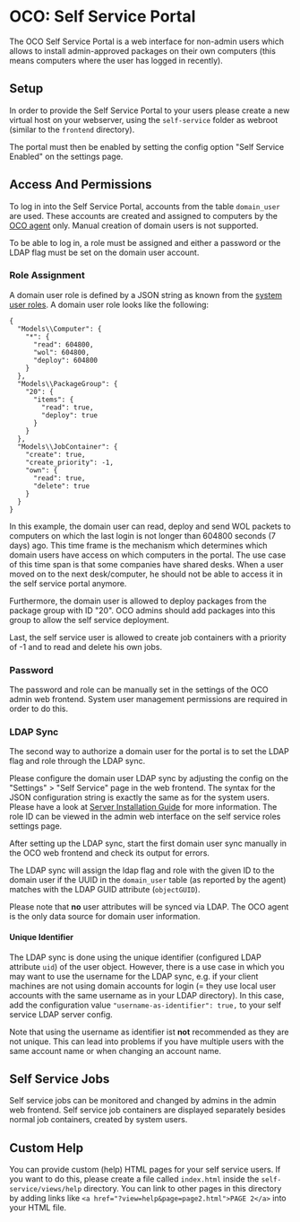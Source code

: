 # OCO: Self Service Portal
The OCO Self Service Portal is a web interface for non-admin users which allows to install admin-approved packages on their own computers (this means computers where the user has logged in recently).

## Setup
In order to provide the Self Service Portal to your users please create a new virtual host on your webserver, using the `self-service` folder as webroot (similar to the `frontend` directory).

The portal must then be enabled by setting the config option "Self Service Enabled" on the settings page.

## Access And Permissions
To log in into the Self Service Portal, accounts from the table `domain_user` are used. These accounts are created and assigned to computers by the [OCO agent](https://github.com/schorschii/oco-agent) only. Manual creation of domain users is not supported.

To be able to log in, a role must be assigned and either a password or the LDAP flag must be set on the domain user account.

### Role Assignment
A domain user role is defined by a JSON string as known from the [system user roles](Permissions.md). A domain user role looks like the following:
```
{
  "Models\\Computer": {
    "*": {
      "read": 604800,
      "wol": 604800,
      "deploy": 604800
    }
  },
  "Models\\PackageGroup": {
    "20": {
      "items": {
        "read": true,
        "deploy": true
      }
    }
  },
  "Models\\JobContainer": {
    "create": true,
    "create_priority": -1,
    "own": {
      "read": true,
      "delete": true
    }
  }
}
```
In this example, the domain user can read, deploy and send WOL packets to computers on which the last login is not longer than 604800 seconds (7 days) ago. This time frame is the mechanism which determines which domain users have access on which computers in the portal. The use case of this time span is that some companies have shared desks. When a user moved on to the next desk/computer, he should not be able to access it in the self service portal anymore.

Furthermore, the domain user is allowed to deploy packages from the package group with ID "20". OCO admins should add packages into this group to allow the self service deployment.

Last, the self service user is allowed to create job containers with a priority of -1 and to read and delete his own jobs.

### Password
The password and role can be manually set in the settings of the OCO admin web frontend. System user management permissions are required in order to do this.

### LDAP Sync
The second way to authorize a domain user for the portal is to set the LDAP flag and role through the LDAP sync.

Please configure the domain user LDAP sync by adjusting the config on the "Settings" > "Self Service" page in the web frontend. The syntax for the JSON configuration string is exactly the same as for the system users. Please have a look at [Server Installation Guide](Server-Installation.md) for more information. The role ID can be viewed in the admin web interface on the self service roles settings page.

After setting up the LDAP sync, start the first domain user sync manually in the OCO web frontend and check its output for errors.

The LDAP sync will assign the ldap flag and role with the given ID to the domain user if the UUID in the `domain_user` table (as reported by the agent) matches with the LDAP GUID attribute (`objectGUID`).

Please note that **no** user attributes will be synced via LDAP. The OCO agent is the only data source for domain user information.

#### Unique Identifier
The LDAP sync is done using the unique identifier (configured LDAP attribute `uid`) of the user object. However, there is a use case in which you may want to use the username for the LDAP sync, e.g. if your client machines are not using domain accounts for login (= they use local user accounts with the same username as in your LDAP directory). In this case, add the configuration value `"username-as-identifier": true,` to your self service LDAP server config.

Note that using the username as identifier ist **not** recommended as they are not unique. This can lead into problems if you have multiple users with the same account name or when changing an account name.

## Self Service Jobs
Self service jobs can be monitored and changed by admins in the admin web frontend. Self service job containers are displayed separately besides normal job containers, created by system users.

## Custom Help
You can provide custom (help) HTML pages for your self service users. If you want to do this, please create a file called `index.html` inside the `self-service/views/help` directory. You can link to other pages in this directory by adding links like `<a href="?view=help&page=page2.html">PAGE 2</a>` into your HTML file.
